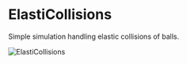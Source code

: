 # ElastiCollisions

Simple simulation handling elastic collisions of balls.

![ElastiCollisions](imgs/Stack.gif)
